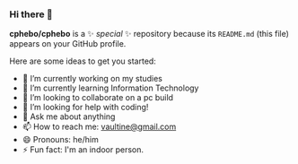 ### Hi there 👋
**cphebo/cphebo** is a ✨ _special_ ✨ repository because its `README.md` (this file) appears on your GitHub profile.

Here are some ideas to get you started:

- 🔭 I’m currently working on my studies
- 🌱 I’m currently learning Information Technology
- 👯 I’m looking to collaborate on a pc build
- 🤔 I’m looking for help with coding!
- 💬 Ask me about anything
- 📫 How to reach me: vaultine@gmail.com
- 😄 Pronouns: he/him
- ⚡ Fun fact: I'm an indoor person.
